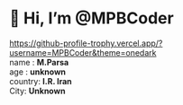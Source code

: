# 👋 Hi, I’m @MPBCoder <be>
https://github-profile-trophy.vercel.app/?username=MPBCoder&theme=onedark <br>
name : **M.Parsa**<br>
age : **unknown**<br>
country: **I.R. Iran**<br>
City: **Unknown**<br>
<!---
MPBCoder/MPBCoder is a ✨ special ✨ repository because its `README.md` (this file) appears on your GitHub profile.
You can click the Preview link to take a look at your changes.
--->

